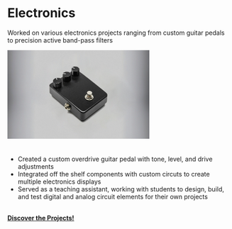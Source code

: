 # Electronics
Worked on various electronics projects ranging from custom guitar pedals to precision active band-pass filters
<br>

<img src="assets/GuitarPedal.png" height="200" alt="Guitar Pedal">
<div style="height:20px;font-size:1px;">&nbsp;</div>

* Created a custom overdrive guitar pedal with tone, level, and drive adjustments
* Integrated off the shelf components with custom circuts to create multiple electronics displays
* Served as a teaching assistant, working with students to design, build, and test digital and analog circuit elements for their own projects 
<br>

<a href="https://github.com/dan-bernstein/website-contents/tree/main/electronics" target="_blank" rel="noopener noreferrer">
    <i class="fa-solid fa-up-right-from-square"></i> <strong>Discover the Projects!</strong>
</a>
